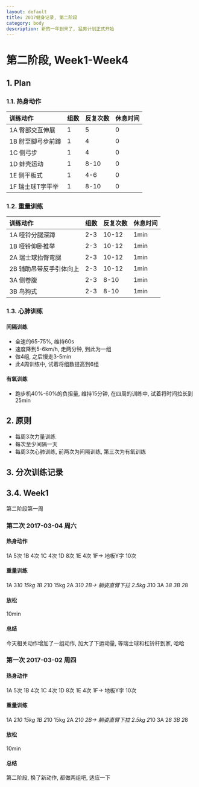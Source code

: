 ```yaml
---
layout: default
title: 2017健身记录, 第二阶段
category: body
description: 新的一年到来了, 猛男计划正式开始
---
```



# 第二阶段, Week1-Week4

## 1. Plan

### 1.1. 热身动作

| 训练动作 | 组数 | 反复次数 | 休息时间 |
| :--- | :--- | :--- | :--- |
| 1A 臀部交互伸展 | 1 | 5 | 0 |
| 1B 肘至脚弓步前蹲 | 1 | 4 | 0 |
| 1C 侧弓步 | 1 | 4 | 0 |
| 1D 蚌壳运动 | 1 | 8-10 | 0 |
| 1E 侧平板式 | 1 | 4-6 | 0 |
| 1F 瑞士球T字平举 | 1 | 8-10 | 0 |

### 1.2. 重量训练

| 训练动作 | 组数 | 反复次数 | 休息时间 | 
| :---- | :---- | :---- | :---- | 
| 1A 哑铃分腿深蹲 | 2-3 | 10-12 | 1min | 
| 1B 哑铃仰卧推举 | 2-3 | 10-12 | 1min |
| 2A 瑞士球抬臀弯腿 | 2-3 | 10-12 | 1min |
| 2B 辅助吊带反手引体向上 | 2-3 | 10-12 | 1min |
| 3A 侧卷腹 | 2-3 | 8-10 | 1min |
| 3B 鸟狗式 | 2-3 | 8-10 | 1min |

### 1.3. 心肺训练

#### 间隔训练

* 全速的65-75%, 维持60s
* 速度降到5-6km/h, 走两分钟, 到此为一组
* 做4组, 之后慢走3-5min
* 此4周训练中, 试着将组数提高到6组

#### 有氧训练

* 跑步机40%-60%的负担量, 维持15分钟, 在四周的训练中, 试着将时间拉长到25min

## 2. 原则

* 每周3次力量训练
* 每次至少间隔一天
* 每周3次心肺训练, 前两次为间隔训练, 第三次为有氧训练

## 3. 分次训练记录

## 3.4. Week1

第二阶段第一周

### 第二次 2017-03-04 周六

#### 热身动作

1A 5次
1B 4次
1C 4次
1D 8次
1E 4次
1F-> 地板Y字 10次 

#### 重量训练

1A 3*10 15kg
1B 2*10 15kg
2A 3*10
2B-> 躺姿直臂下拉 2.5kg 3*10
3A 3*8
3B 2*8

#### 放松

10min

#### 总结

今天相关动作增加了一组动作, 加大了下运动量, 等瑞士球和杠铃杆到家, 哈哈

### 第一次 2017-03-02 周四

#### 热身动作

1A 5次
1B 4次
1C 4次
1D 8次
1E 4次
1F-> 地板Y字 10次 

#### 重量训练

1A 2*10 15kg
1B 2*10 15kg
2A 2*10
2B-> 躺姿直臂下拉 2.5kg 2*10
3A 2*8
3B 2*8

#### 放松

10min

#### 总结

第二阶段, 换了新动作, 都做两组吧, 适应一下
